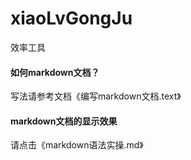 # xiaoLvGongJu
 效率工具
 
 #### 如何markdown文档？
 
 写法请参考文档《编写markdown文档.text》
 
 
 #### markdown文档的显示效果
 
 请点击《markdown语法实操.md》
